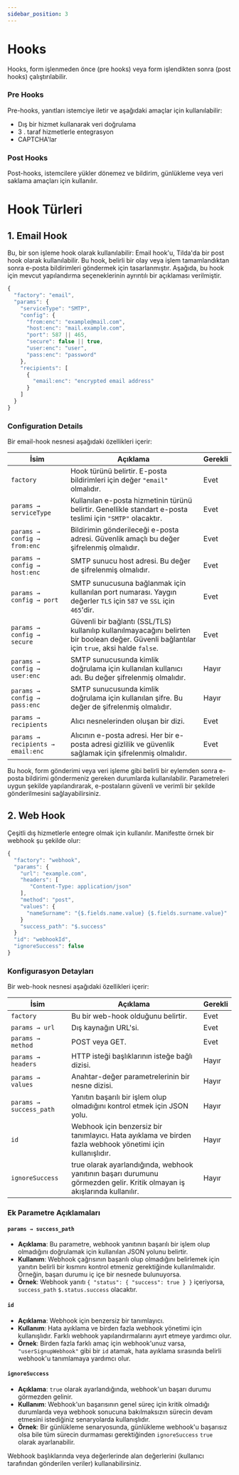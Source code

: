 ```yaml
---
sidebar_position: 3
---
```


# Hooks

Hooks, form işlenmeden önce (pre hooks) veya form işlendikten sonra (post hooks) çalıştırılabilir.

### Pre Hooks

Pre-hooks, yanıtları istemciye iletir ve aşağıdaki amaçlar için kullanılabilir:

- Dış bir hizmet kullanarak veri doğrulama
- 3 . taraf hizmetlerle entegrasyon
- CAPTCHA'lar

### Post Hooks

Post-hooks, istemcilere yükler dönemez ve bildirim, günlükleme veya veri saklama amaçları için kullanılır.

# Hook Türleri

## 1. Email Hook

Bu, bir son işleme hook olarak kullanılabilir:
Email hook'u, Tilda'da bir post hook olarak kullanılabilir. Bu hook, belirli bir olay veya işlem tamamlandıktan sonra e-posta bildirimleri göndermek için tasarlanmıştır. Aşağıda, bu hook için mevcut yapılandırma seçeneklerinin ayrıntılı bir açıklaması verilmiştir.

```jsx
{
  "factory": "email",
  "params": {
    "serviceType": "SMTP",
    "config": {
      "from:enc": "example@mail.com",
      "host:enc": "mail.example.com",
      "port": 587 || 465,
      "secure": false || true,
      "user:enc": "user",
      "pass:enc": "password"
    },
    "recipients": [
      {
        "email:enc": "encrypted email address"
      }
    ]
  }
}
```

### Configuration Details
Bir email-hook nesnesi aşağıdaki özellikleri içerir:

| İsim                              | Açıklama                                                                                                                | Gerekli |
| --------------------------------- | -------------------------------------------------------------------------------------------------------------------------- | -------- |
| `factory`                         | Hook türünü belirtir. E-posta bildirimleri için değer `"email"` olmalıdır.                                                  | Evet      |
| `params → serviceType`            | Kullanılan e-posta hizmetinin türünü belirtir. Genellikle standart e-posta teslimi için `"SMTP"` olacaktır.                | Evet      |
| `params → config → from:enc`      | Bildirimin gönderileceği e-posta adresi. Güvenlik amaçlı bu değer şifrelenmiş olmalıdır.                                    | Evet      |
| `params → config → host:enc`      | SMTP sunucu host adresi. Bu değer de şifrelenmiş olmalıdır.                                                                | Evet      |
| `params → config → port`          | SMTP sunucusuna bağlanmak için kullanılan port numarası. Yaygın değerler `TLS` için `587` ve `SSL` için `465`'dir.         | Evet      |
| `params → config → secure`        | Güvenli bir bağlantı (SSL/TLS) kullanılıp kullanılmayacağını belirten bir boolean değer. Güvenli bağlantılar için `true`, aksi halde `false`. | Evet      |
| `params → config → user:enc`      | SMTP sunucusunda kimlik doğrulama için kullanılan kullanıcı adı. Bu değer şifrelenmiş olmalıdır.                           | Hayır       |
| `params → config → pass:enc`      | SMTP sunucusunda kimlik doğrulama için kullanılan şifre. Bu değer de şifrelenmiş olmalıdır.                                | Hayır       |
| `params → recipients`             | Alıcı nesnelerinden oluşan bir dizi.                                                                                       | Evet      |
| `params → recipients → email:enc` | Alıcının e-posta adresi. Her bir e-posta adresi gizlilik ve güvenlik sağlamak için şifrelenmiş olmalıdır.                   | Evet      |


Bu hook, form gönderimi veya veri işleme gibi belirli bir eylemden sonra e-posta bildirimi göndermeniz gereken durumlarda kullanılabilir. Parametreleri uygun şekilde yapılandırarak, e-postaların güvenli ve verimli bir şekilde gönderilmesini sağlayabilirsiniz.

## 2. Web Hook

Çeşitli dış hizmetlerle entegre olmak için kullanılır. Manifestte örnek bir webhook şu şekilde olur:


```jsx
{
  "factory": "webhook",
  "params": {
    "url": "example.com",
    "headers": [
       "Content-Type: application/json"
    ],
    "method": "post",
    "values": {
      "nameSurname": "{$.fields.name.value} {$.fields.surname.value}"
    }
    "success_path": "$.success"
  }
  "id": "webhookId",
  "ignoreSuccess": false
}
```
### Konfigurasyon Detayları
Bir web-hook nesnesi aşağıdaki özellikleri içerir:

| İsim               | Açıklama                                                          | Gerekli |
| ------------------ | -------------------------------------------------------------------- | -------- |
| `factory`          | Bu bir web-hook olduğunu belirtir.                                   | Evet      |
| `params → url`     | Dış kaynağın URL'si.                                                 | Evet      |
| `params → method`  | POST veya GET.                                                       | Evet      |
| `params → headers` | HTTP isteği başlıklarının isteğe bağlı dizisi.                       | Hayır       |
| `params → values`  | Anahtar-değer parametrelerinin bir nesne dizisi.                     | Hayır       |
| `params → success_path`  | Yanıtın başarılı bir işlem olup olmadığını kontrol etmek için JSON yolu. | Hayır       |
| `id`  | Webhook için benzersiz bir tanımlayıcı. Hata ayıklama ve birden fazla webhook yönetimi için kullanışlıdır. | Hayır       |
| `ignoreSuccess`  | true olarak ayarlandığında, webhook yanıtının başarı durumunu görmezden gelir. Kritik olmayan iş akışlarında kullanılır. | Hayır       |

### Ek Parametre Açıklamaları

#### `params → success_path`

- **Açıklama**: Bu parametre, webhook yanıtının başarılı bir işlem olup olmadığını doğrulamak için kullanılan JSON yolunu belirtir.
- **Kullanım**: Webhook çağrısının başarılı olup olmadığını belirlemek için yanıtın belirli bir kısmını kontrol etmeniz gerektiğinde kullanılmalıdır. Örneğin, başarı durumu iç içe bir nesnede bulunuyorsa.
- **Örnek**: Webhook yanıtı `{ "status": { "success": true } }` içeriyorsa, `success_path` `$.status.success` olacaktır.

#### `id`

- **Açıklama**: Webhook için benzersiz bir tanımlayıcı.
- **Kullanım**: Hata ayıklama ve birden fazla webhook yönetimi için kullanışlıdır. Farklı webhook yapılandırmalarını ayırt etmeye yardımcı olur.
- **Örnek**: Birden fazla farklı amaç için webhook'unuz varsa, `"userSignupWebhook"` gibi bir `id` atamak, hata ayıklama sırasında belirli webhook'u tanımlamaya yardımcı olur.

#### `ignoreSuccess`

- **Açıklama**: `true` olarak ayarlandığında, webhook'un başarı durumu görmezden gelinir.
- **Kullanım**: Webhook'un başarısının genel süreç için kritik olmadığı durumlarda veya webhook sonucuna bakılmaksızın sürecin devam etmesini istediğiniz senaryolarda kullanışlıdır.
- **Örnek**: Bir günlükleme senaryosunda, günlükleme webhook'u başarısız olsa bile tüm sürecin durmaması gerektiğinden `ignoreSuccess` `true` olarak ayarlanabilir.

Webhook başlıklarında veya değerlerinde alan değerlerini (kullanıcı tarafından gönderilen veriler) kullanabilirsiniz.

